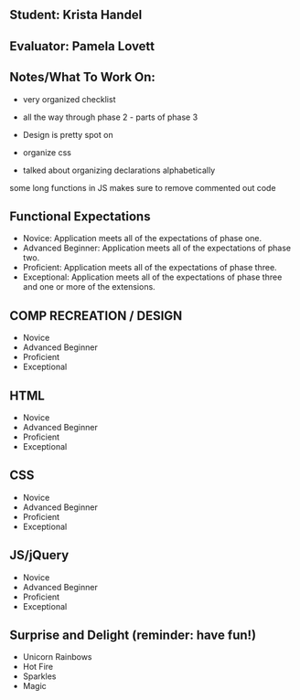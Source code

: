 ## Student: Krista Handel
## Evaluator: Pamela Lovett
## Notes/What To Work On:

- very organized checklist
- all the way through phase 2 - parts of phase 3

- Design is pretty spot on

- organize css
- talked about organizing declarations alphabetically

some long functions in JS 
makes sure to remove commented out code


## Functional Expectations

* Novice: Application meets all of the expectations of phase one.  
* Advanced Beginner: Application meets all of the expectations of phase two.  
* Proficient: Application meets all of the expectations of phase three.  
* Exceptional: Application meets all of the expectations of phase three and one or more of the extensions.  


## COMP RECREATION / DESIGN

* Novice  
* Advanced Beginner  
* Proficient  
* Exceptional  


## HTML

* Novice  
* Advanced Beginner  
* Proficient  
* Exceptional  


## CSS

* Novice  
* Advanced Beginner  
* Proficient  
* Exceptional  


## JS/jQuery

* Novice  
* Advanced Beginner  
* Proficient  
* Exceptional  


## Surprise and Delight (reminder: have fun!)

* Unicorn Rainbows  
* Hot Fire  
* Sparkles  
* Magic
